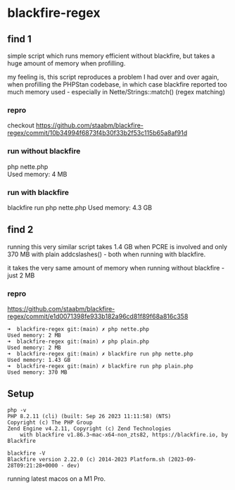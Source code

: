 # blackfire-regex

## find 1

simple script which runs memory efficient without blackfire, but takes a huge amount of memory when profilling.

my feeling is, this script reproduces a problem I had over and over again, when profilling the PHPStan codebase, in which case blackfire reported too much memory used - especially in Nette/Strings::match() (regex matching)

### repro

checkout https://github.com/staabm/blackfire-regex/commit/10b34994f6873f4b30f33b2f53c115b65a8af91d

### run without blackfire

php nette.php              
Used memory: 4 MB

### run with blackfire

blackfire run php nette.php
Used memory: 4.3 GB

## find 2

running this very similar script takes 1.4 GB when PCRE is involved and only 370 MB with plain addcslashes() - both when running with blackfire.

it takes the very same amount of memory when running without blackfire - just 2 MB

 

### repro

https://github.com/staabm/blackfire-regex/commit/e1d0071398fe933b182a96cd81f89f68a816c358

 
```
➜  blackfire-regex git:(main) ✗ php nette.php
Used memory: 2 MB
➜  blackfire-regex git:(main) ✗ php plain.php
Used memory: 2 MB
➜  blackfire-regex git:(main) ✗ blackfire run php nette.php
Used memory: 1.43 GB
➜  blackfire-regex git:(main) ✗ blackfire run php plain.php
Used memory: 370 MB
```

## Setup 

```
php -v
PHP 8.2.11 (cli) (built: Sep 26 2023 11:11:58) (NTS)
Copyright (c) The PHP Group
Zend Engine v4.2.11, Copyright (c) Zend Technologies
    with blackfire v1.86.3~mac-x64-non_zts82, https://blackfire.io, by Blackfire

blackfire -V
Blackfire version 2.22.0 (c) 2014-2023 Platform.sh (2023-09-28T09:21:28+0000 - dev)
```

running latest macos on a M1 Pro.
